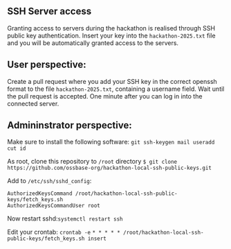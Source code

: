SSH Server access
-

Granting access to servers during the hackathon is realised through SSH public key authentication.
Insert your key into the `hackathon-2025.txt` file and you will be automatically granted access to the servers.


User perspective:
--
Create a pull request where you add your SSH key in the correct openssh format to the file `hackathon-2025.txt`, containing a username field.
Wait until the pull request is accepted. One minute after you can log in into the connected server.


Admininstrator perspective:
--

Make sure to install the following software: `git ssh-keygen mail useradd cut id`

As root, clone this repository to `/root` directory
`$ git clone https://github.com/ossbase-org/hackathon-local-ssh-public-keys.git`

Add to `/etc/ssh/sshd_config`:
```
AuthorizedKeysCommand /root/hackathon-local-ssh-public-keys/fetch_keys.sh
AuthorizedKeysCommandUser root
```
Now restart sshd:`systemctl restart ssh`

Edit your crontab: `crontab -e`
`* * * * * /root/hackathon-local-ssh-public-keys/fetch_keys.sh insert`
